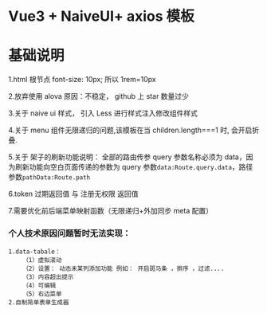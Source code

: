 # Vue3 + NaiveUI+ axios 模板

# 基础说明

1.html 根节点 font-size: 10px; 所以 1rem=10px

2.放弃使用 alova 原因：不稳定， github 上 star 数量过少

3.关于 naive ui 样式， 引入 Less 进行样式注入修改组件样式

4.关于 menu 组件无限递归的问题,该模板在当 children.length===1 时, 会开启折叠.

5.关于 架子的刷新功能说明： 全部的路由传参 query 参数名称必须为 data，因为刷新功能向空白页面传递的参数为
query 参数`data:Route.query.data`，路径参数`pathData:Route.path`

6.token 过期返回值 与 注册无权限 返回值

7.需要优化前后端菜单映射函数（无限递归+外加同步 meta 配置）

### 个人技术原因问题暂时无法实现：

    1.data-tabale：
        （1）虚拟滚动
        （2）设置： 动态未某列添加功能 例如： 开启斑马条 ，排序 ，过滤....
        （3）内容超出提示
        （4）可编辑
        （5）右边菜单
    2.自制简单表单生成器
